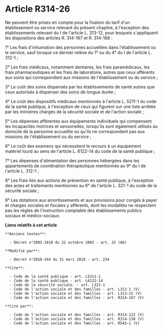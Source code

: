 # Article R314-26

Ne peuvent être prises en compte pour la fixation du tarif d'un établissement ou service relevant du présent chapitre, à
l'exception des établissements relevant du I de l'article L. 313-12, pour lesquels s'appliquent les dispositions des articles
R. 314-167 et R. 314-168 : 

1° Les frais d'inhumation des personnes accueillies dans l'établissement ou le service, sauf lorsque ce dernier relève du 1°
ou du 4° du I de l'article L. 312-1 ; 

2° Les frais médicaux, notamment dentaires, les frais paramédicaux, les frais pharmaceutiques et les frais de laboratoire,
autres que ceux afférents aux soins qui correspondent aux missions de l'établissement ou du service ; 

3° Le coût des soins dispensés par les établissements de santé autres que ceux autorisés à dispenser des soins de longue
durée ; 

4° Le coût des dispositifs médicaux mentionnés à l'article L. 5211-1 du code de la santé publique, à l'exception de ceux qui
figurent sur une liste arrêtée par les ministres chargés de la sécurité sociale et de l'action sociale ; 

5° Les dépenses afférentes aux équipements individuels qui compensent les incapacités motrices et sensorielles, lorsqu'ils
sont également utilisés au domicile de la personne accueillie ou qu'ils ne correspondent pas aux missions de l'établissement
ou du service ; 

6° Le coût des examens qui nécessitent le recours à un équipement matériel lourd au sens de l'article L. 6122-14 du code de
la santé publique ; 

7° Les dépenses d'alimentation des personnes hébergées dans les appartements de coordination thérapeutique mentionnés au 9°
du I de l'article L. 312-1 ; 

8° Les frais liés aux actions de prévention en santé publique, à l'exception des actes et traitements mentionnés au 6° de
l'article L. 321-1 du code de la sécurité sociale ; 

9° Les dotations aux amortissements et aux provisions pour congés à payer et charges sociales et fiscales y afférents, dont
les modalités ne respectent pas les règles de l'instruction comptable des établissements publics sociaux et médico-sociaux.

**Liens relatifs à cet article**

	**Anciens textes**:

	  - Décret n°2003-1010 du 22 octobre 2003 - art. 25 (Ab)

	**Modifié par**:

	  - Décret n°2010-344 du 31 mars 2010 - art. 234

	**Cite**:

	  - Code de la santé publique - art. L5211-1
	  - Code de la santé publique - art. L6122-14
	  - Code de la sécurité sociale. - art. L321-1
	  - Code de l'action sociale et des familles - art. L312-1 (V)
	  - Code de l'action sociale et des familles - art. L313-12 (V)
	  - Code de l'action sociale et des familles - art. R314-167 (V)

	**Cité par**:

	  - Code de l'action sociale et des familles - art. R314-122 (V)
	  - Code de l'action sociale et des familles - art. R314-138 (V)
	  - Code de l'action sociale et des familles - art. R543-1 (V)

